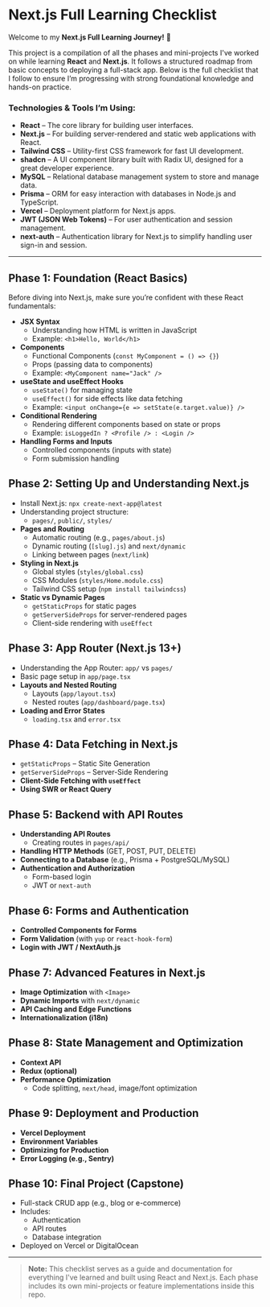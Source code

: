 # Next.js Full Learning Checklist

Welcome to my **Next.js Full Learning Journey!** 🚀

This project is a compilation of all the phases and mini-projects I've worked on while learning **React** and **Next.js**. It follows a structured roadmap from basic concepts to deploying a full-stack app. Below is the full checklist that I follow to ensure I’m progressing with strong foundational knowledge and hands-on practice.

### Technologies & Tools I’m Using:
- **React** – The core library for building user interfaces.
- **Next.js** – For building server-rendered and static web applications with React.
- **Tailwind CSS** – Utility-first CSS framework for fast UI development.
- **shadcn** – A UI component library built with Radix UI, designed for a great developer experience.
- **MySQL** – Relational database management system to store and manage data.
- **Prisma** – ORM for easy interaction with databases in Node.js and TypeScript.
- **Vercel** – Deployment platform for Next.js apps.
- **JWT (JSON Web Tokens)** – For user authentication and session management.
- **next-auth** – Authentication library for Next.js to simplify handling user sign-in and session.
---

## Phase 1: Foundation (React Basics)
Before diving into Next.js, make sure you’re confident with these React fundamentals:

- **JSX Syntax**
  - Understanding how HTML is written in JavaScript
  - Example: `<h1>Hello, World</h1>`
- **Components**
  - Functional Components (`const MyComponent = () => {}`)
  - Props (passing data to components)
  - Example: `<MyComponent name="Jack" />`
- **useState and useEffect Hooks**
  - `useState()` for managing state
  - `useEffect()` for side effects like data fetching
  - Example: `<input onChange={e => setState(e.target.value)} />`
- **Conditional Rendering**
  - Rendering different components based on state or props
  - Example: `isLoggedIn ? <Profile /> : <Login />`
- **Handling Forms and Inputs**
  - Controlled components (inputs with state)
  - Form submission handling

## Phase 2: Setting Up and Understanding Next.js
- Install Next.js: `npx create-next-app@latest`
- Understanding project structure:
  - `pages/`, `public/`, `styles/`
- **Pages and Routing**
  - Automatic routing (e.g., `pages/about.js`)
  - Dynamic routing (`[slug].js`) and `next/dynamic`
  - Linking between pages (`next/link`)
- **Styling in Next.js**
  - Global styles (`styles/global.css`)
  - CSS Modules (`styles/Home.module.css`)
  - Tailwind CSS setup (`npm install tailwindcss`)
- **Static vs Dynamic Pages**
  - `getStaticProps` for static pages
  - `getServerSideProps` for server-rendered pages
  - Client-side rendering with `useEffect`

## Phase 3: App Router (Next.js 13+)
- Understanding the App Router: `app/` vs `pages/`
- Basic page setup in `app/page.tsx`
- **Layouts and Nested Routing**
  - Layouts (`app/layout.tsx`)
  - Nested routes (`app/dashboard/page.tsx`)
- **Loading and Error States**
  - `loading.tsx` and `error.tsx`

## Phase 4: Data Fetching in Next.js
- `getStaticProps` – Static Site Generation
- `getServerSideProps` – Server-Side Rendering
- **Client-Side Fetching with `useEffect`**
- **Using SWR or React Query**

## Phase 5: Backend with API Routes
- **Understanding API Routes**
  - Creating routes in `pages/api/`
- **Handling HTTP Methods** (GET, POST, PUT, DELETE)
- **Connecting to a Database** (e.g., Prisma + PostgreSQL/MySQL)
- **Authentication and Authorization**
  - Form-based login
  - JWT or `next-auth`

## Phase 6: Forms and Authentication
- **Controlled Components for Forms**
- **Form Validation** (with `yup` or `react-hook-form`)
- **Login with JWT / NextAuth.js**

## Phase 7: Advanced Features in Next.js
- **Image Optimization** with `<Image>`
- **Dynamic Imports** with `next/dynamic`
- **API Caching and Edge Functions**
- **Internationalization (i18n)**

## Phase 8: State Management and Optimization
- **Context API**
- **Redux (optional)**
- **Performance Optimization**
  - Code splitting, `next/head`, image/font optimization

## Phase 9: Deployment and Production
- **Vercel Deployment**
- **Environment Variables**
- **Optimizing for Production**
- **Error Logging (e.g., Sentry)**

## Phase 10: Final Project (Capstone)
- Full-stack CRUD app (e.g., blog or e-commerce)
- Includes:
  - Authentication
  - API routes
  - Database integration
- Deployed on Vercel or DigitalOcean

---

> **Note:** This checklist serves as a guide and documentation for everything I've learned and built using React and Next.js. Each phase includes its own mini-projects or feature implementations inside this repo.